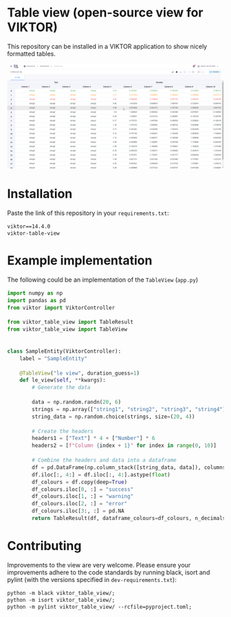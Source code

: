 # Table view (open-source view for VIKTOR)
This repository can be installed in a VIKTOR application to show nicely formatted tables. 

![Example figure of a table result in a VIKTOR application](assets/table_view_screenshot.png)

# Installation
Paste the link of this repository in your `requirements.txt`:
```text
viktor==14.4.0
viktor-table-view
```

# Example implementation
The following could be an implementation of the `TableView` (`app.py`)

```python
import numpy as np
import pandas as pd
from viktor import ViktorController

from viktor_table_view import TableResult
from viktor_table_view import TableView


class SampleEntity(ViktorController):
    label = "SampleEntity"

    @TableView("le view", duration_guess=1)
    def le_view(self, **kwargs):
        # Generate the data

        data = np.random.randn(20, 6)
        strings = np.array(["string1", "string2", "string3", "string4"])
        string_data = np.random.choice(strings, size=(20, 4))

        # Create the headers
        headers1 = ["Text"] * 4 + ["Number"] * 6
        headers2 = [f"Column {index + 1}" for index in range(0, 10)]

        # Combine the headers and data into a dataframe
        df = pd.DataFrame(np.column_stack([string_data, data]), columns=[headers1, headers2])
        df.iloc[:, 4:] = df.iloc[:, 4:].astype(float)
        df_colours = df.copy(deep=True)
        df_colours.iloc[0, :] = "success"
        df_colours.iloc[1, :] = "warning"
        df_colours.iloc[2, :] = "error"
        df_colours.iloc[3:, :] = pd.NA
        return TableResult(df, dataframe_colours=df_colours, n_decimals={("Number", "Column 5"): 2})
```

# Contributing
Improvements to the view are very welcome. Please ensure your improvements adhere to the code standards by running 
black, isort and pylint (with the versions specified in `dev-requirements.txt`):
```shell
python -m black viktor_table_view/;
python -m isort viktor_table_view/;
python -m pylint viktor_table_view/ --rcfile=pyproject.toml;
```
